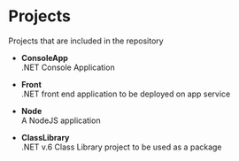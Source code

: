 # Projects
Projects that are included in the repository

- **ConsoleApp**  
.NET Console Application

- **Front**  
.NET front end application to be deployed on app service

- **Node**  
A NodeJS application 

- **ClassLibrary**  
.NET v.6 Class Library project to be used as a package